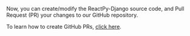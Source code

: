 Now, you can create/modify the ReactPy-Django source code, and Pull Request (PR) your changes to our GitHub repository.

To learn how to create GitHub PRs, [click here](https://docs.github.com/en/pull-requests/collaborating-with-pull-requests/proposing-changes-to-your-work-with-pull-requests/creating-a-pull-request).
